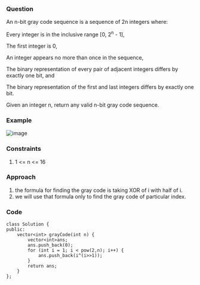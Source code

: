 **<h3>Question</h3>**

An n-bit gray code sequence is a sequence of 2n integers where:

Every integer is in the inclusive range [0, 2<sup>n</sup> - 1],

The first integer is 0,

An integer appears no more than once in the sequence,

The binary representation of every pair of adjacent integers differs by exactly one bit, and

The binary representation of the first and last integers differs by exactly one bit.

Given an integer n, return any valid n-bit gray code sequence.

**<h3>Example</h3>**

![image](https://github.com/harshy1718/DSA-Fellowship-Problems/assets/129788726/58fb5565-d630-4370-a87a-de03beb7ebb3)

**<h3>Constraints</h3>**

1. 1 <= n <= 16

**<h3>Approach</h3>**

1. the formula for finding the gray code is taking XOR of i with half of i.
2. we will use that formula only to find the gray code of particular index.

**<h3>Code</h3>**

```
class Solution {
public:
	vector<int> grayCode(int n) {
		vector<int>ans;
        ans.push_back(0);
        for (int i = 1; i < pow(2,n); i++) {
            ans.push_back(i^(i>>1));
        }
        return ans;
	}
};
```

